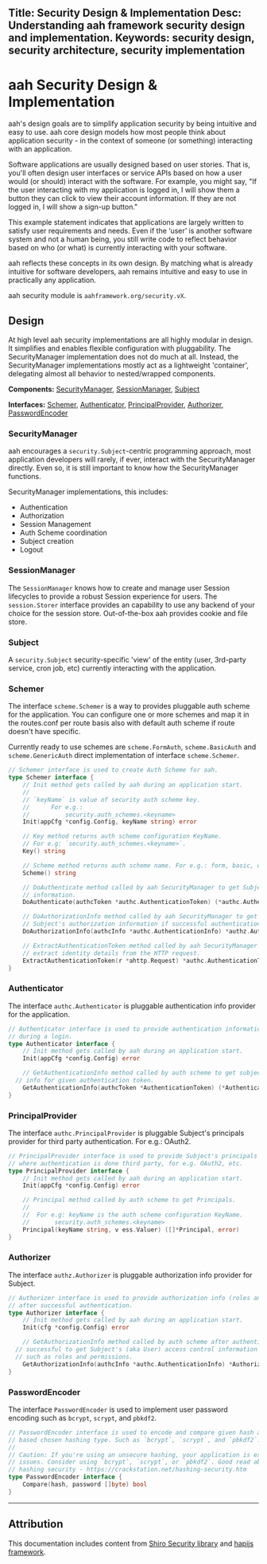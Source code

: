 Title: Security Design & Implementation
Desc: Understanding aah framework security design and implementation.
Keywords: security design, security architecture, security implementation
---
# aah Security Design & Implementation

aah's design goals are to simplify application security by being intuitive and easy to use. aah core design models how most people think about application security - in the context of someone (or something) interacting with an application.

Software applications are usually designed based on user stories. That is, you'll often design user interfaces or service APIs based on how a user would (or should) interact with the software. For example, you might say, "If the user interacting with my application is logged in, I will show them a button they can click to view their account information. If they are not logged in, I will show a sign-up button."

This example statement indicates that applications are largely written to satisfy user requirements and needs. Even if the ‘user’ is another software system and not a human being, you still write code to reflect behavior based on who (or what) is currently interacting with your software.

aah reflects these concepts in its own design. By matching what is already intuitive for software developers, aah remains intuitive and easy to use in practically any application.

aah security module is `aahframework.org/security.vX`.

## Design

At high level aah security implementations are all highly modular in design. It simplifies and enables flexible configuration with pluggability. The SecurityManager implementation does not do much at all. Instead, the SecurityManager implementations mostly act as a lightweight 'container', delegating almost all behavior to nested/wrapped components.

**Components:** [SecurityManager](#securitymanager), [SessionManager](#sessionmanager), [Subject](#subject)

**Interfaces:** [Schemer](#schemer), [Authenticator](#authenticator), [PrincipalProvider](#principalprovider), [Authorizer](#authorizer), [PasswordEncoder](#passwordencoder)

### SecurityManager

aah encourages a `security.Subject`-centric programming approach, most application developers will rarely, if ever, interact with the SecurityManager directly. Even so, it is still important to know how the SecurityManager functions.

SecurityManager implementations, this includes:

  * Authentication
  * Authorization
  * Session Management
  * Auth Scheme coordination
  * Subject creation
  * Logout

### SessionManager

The `SessionManager` knows how to create and manage user Session lifecycles to provide a robust Session experience for users. The `session.Storer` interface provides an capability to use any backend of your choice for the session store. Out-of-the-box aah provides cookie and file store.

### Subject

A `security.Subject` security-specific 'view' of the entity (user, 3rd-party service, cron job, etc) currently interacting with the application.

### Schemer

The interface `scheme.Schemer` is a way to provides pluggable auth scheme for the application. You can configure one or more schemes and map it in the routes.conf per route basis also with default auth scheme if route doesn't have specific.

Currently ready to use schemes are `scheme.FormAuth`, `scheme.BasicAuth` and `scheme.GenericAuth` direct implementation of interface `scheme.Schemer`.

```go
// Schemer interface is used to create Auth Scheme for aah.
type Schemer interface {
	// Init method gets called by aah during an application start.
	//
	// `keyName` is value of security auth scheme key.
	// 		For e.g.:
	// 			security.auth_schemes.<keyname>
	Init(appCfg *config.Config, keyName string) error

	// Key method returns auth scheme configuration KeyName.
	// For e.g: `security.auth_schemes.<keyname>`.
	Key() string

	// Scheme method returns auth scheme name. For e.g.: form, basic, oauth2, generic, etc.
	Scheme() string

	// DoAuthenticate method called by aah SecurityManager to get Subject authentication
	// information.
	DoAuthenticate(authcToken *authc.AuthenticationToken) (*authc.AuthenticationInfo, error)

	// DoAuthorizationInfo method called by aah SecurityManager to get
	// Subject's authorization information if successful authentication.
	DoAuthorizationInfo(authcInfo *authc.AuthenticationInfo) *authz.AuthorizationInfo

	// ExtractAuthenticationToken method called by aah SecurityManager to
	// extract identity details from the HTTP request.
	ExtractAuthenticationToken(r *ahttp.Request) *authc.AuthenticationToken
}
```

### Authenticator

The interface `authc.Authenticator` is pluggable authentication info provider for the application.

```go
// Authenticator interface is used to provide authentication information of application
// during a login.
type Authenticator interface {
	// Init method gets called by aah during an application start.
	Init(appCfg *config.Config) error

	// GetAuthenticationInfo method called by auth scheme to get subject's authentication
  // info for given authentication token.
	GetAuthenticationInfo(authcToken *AuthenticationToken) (*AuthenticationInfo, error)
}
```

### PrincipalProvider

The interface `authc.PrincipalProvider` is pluggable Subject's principals provider for third party authentication. For e.g.: OAuth2.

```go
// PrincipalProvider interface is used to provide Subject's principals
// where authentication is done third party, for e.g. OAuth2, etc.
type PrincipalProvider interface {
	// Init method gets called by aah during an application start.
	Init(appCfg *config.Config) error

	// Principal method called by auth scheme to get Principals.
	//
	// 	For e.g: keyName is the auth scheme configuration KeyName.
	// 		 security.auth_schemes.<keyname>
	Principal(keyName string, v ess.Valuer) ([]*Principal, error)
}
```

### Authorizer

The interface `authz.Authorizer` is pluggable authorization info provider for Subject.

```go
// Authorizer interface is used to provide authorization info (roles and permissions)
// after successful authentication.
type Authorizer interface {
	// Init method gets called by aah during an application start.
	Init(cfg *config.Config) error

	// GetAuthorizationInfo method called by auth scheme after authentication
  // successful to get Subject's (aka User) access control information
  // such as roles and permissions.
	GetAuthorizationInfo(authcInfo *authc.AuthenticationInfo) *AuthorizationInfo
}
```

### PasswordEncoder

The interface `PasswordEncoder` is used to implement user password encoding such as `bcrypt`, `scrypt`, and `pbkdf2`.

```go
// PasswordEncoder interface is used to encode and compare given hash and password
// based chosen hashing type. Such as `bcrypt`, `scrypt`, and `pbkdf2`.
//
// Caution: If you're using an unsecure hashing, your application is exposed to security
// issues. Consider using `bcrypt`, `scrypt`, or `pbkdf2`. Good read about
// hashing security - https://crackstation.net/hashing-security.htm
type PasswordEncoder interface {
	Compare(hash, password []byte) bool
}
```

----
## Attribution

This documentation includes content from [Shiro Security library](https://shiro.apache.org) and [hapijs framework](https://hapijs.com/).
